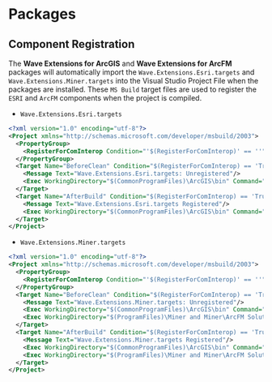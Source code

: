 # Packages

## Component Registration

The **Wave Extensions for ArcGIS** and **Wave Extensions for ArcFM** packages will automatically import the `Wave.Extensions.Esri.targets` and `Wave.Extensions.Miner.targets` into the Visual Studio Project File when the packages are installed. These `MS Build` target files are used to register the `ESRI` and `ArcFM` components when the project is compiled.

- `Wave.Extensions.Esri.targets`

```xml
<?xml version="1.0" encoding="utf-8"?>
<Project xmlns="http://schemas.microsoft.com/developer/msbuild/2003">  
  <PropertyGroup>
    <RegisterForComInterop Condition="'$(RegisterForComInterop)' == ''">False</RegisterForComInterop>
  </PropertyGroup>
  <Target Name="BeforeClean" Condition="$(RegisterForComInterop) == 'True'"> 	
	<Message Text="Wave.Extensions.Esri.targets: Unregistered"/>    
	<Exec WorkingDirectory="$(CommonProgramFiles)\ArcGIS\bin" Command="ESRIRegAsm.exe &quot;$(TargetPath)&quot; /p:Desktop /u /s" Condition="Exists('$(TargetPath)')" ContinueOnError="true"/>
  </Target>
  <Target Name="AfterBuild" Condition="$(RegisterForComInterop) == 'True'">
	<Message Text="Wave.Extensions.Esri.targets Registered"/>
	<Exec WorkingDirectory="$(CommonProgramFiles)\ArcGIS\bin" Command="ESRIRegAsm.exe &quot;$(TargetPath)&quot; /p:Desktop /s" ContinueOnError="true" />
  </Target>
</Project>
```

- `Wave.Extensions.Miner.targets`

```xml
<?xml version="1.0" encoding="utf-8"?>
<Project xmlns="http://schemas.microsoft.com/developer/msbuild/2003">  
  <PropertyGroup>
    <RegisterForComInterop Condition="'$(RegisterForComInterop)' == ''">False</RegisterForComInterop>
  </PropertyGroup>
  <Target Name="BeforeClean" Condition="$(RegisterForComInterop) == 'True'"> 	
	<Message Text="Wave.Extensions.Miner.targets: Unregistered"/>    
	<Exec WorkingDirectory="$(CommonProgramFiles)\ArcGIS\bin" Command="ESRIRegAsm.exe &quot;$(TargetPath)&quot; /p:Desktop /u /s" Condition="Exists('$(TargetPath)')" ContinueOnError="true"/>  	
	<Exec WorkingDirectory="$(ProgramFiles)\Miner and Miner\ArcFM Solution\Bin" Command="RegX.exe &quot;$(TargetPath)&quot; /d /u" Condition="Exists('$(TargetPath)')" ContinueOnError="true" />		
  </Target>
  <Target Name="AfterBuild" Condition="$(RegisterForComInterop) == 'True'">  
	<Message Text="Wave.Extensions.Miner.targets Registered"/>  
	<Exec WorkingDirectory="$(CommonProgramFiles)\ArcGIS\bin" Command="ESRIRegAsm.exe &quot;$(TargetPath)&quot; /p:Desktop /s" ContinueOnError="true" />
	<Exec WorkingDirectory="$(ProgramFiles)\Miner and Miner\ArcFM Solution\Bin" Command="RegX.exe &quot;$(TargetPath)&quot; /d" ContinueOnError="true" />		
  </Target>
</Project>
```
